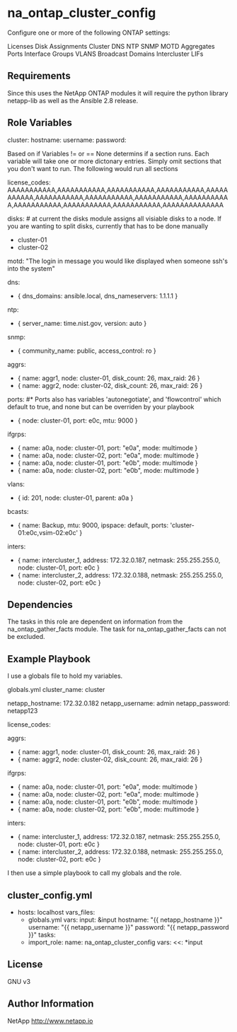 na_ontap_cluster_config
=========

Configure one or more of the following ONTAP settings:

Licenses
Disk Assignments
Cluster DNS
NTP
SNMP
MOTD
Aggregates
Ports
Interface Groups
VLANS
Broadcast Domains
Intercluster LIFs

Requirements
------------

Since this uses the NetApp ONTAP modules it will require the python library netapp-lib as well as the Ansible 2.8 release.

Role Variables
--------------
cluster: <short ONTAP name of cluster>
hostname: <ONTAP mgmt ip or fqdn>
username: <ONTAP admin account>
password: <ONTAP admin account password>

Based on if Variables != or == None determins if a section runs.  Each variable will take one or more dictonary entries.  Simply omit sections
that you don't want to run.  The following would run all sections

license_codes: AAAAAAAAAAA,AAAAAAAAAAA,AAAAAAAAAAA,AAAAAAAAAAA,AAAAAAAAAAA,AAAAAAAAAAA,AAAAAAAAAAA,AAAAAAAAAAA,AAAAAAAAAAA,AAAAAAAAAAA,AAAAAAAAAAA,AAAAAAAAAAA,AAAAAAAAAAAAAA

disks: # at current the disks module assigns all visiable disks to a node.  If you are wanting to split disks, currently that has to be done manually
  - cluster-01
  - cluster-02

motd: "The login in message you would like displayed when someone ssh's into the system"

dns:
  - { dns_domains: ansible.local, dns_nameservers: 1.1.1.1 }

ntp:
  - { server_name: time.nist.gov, version: auto }

snmp:
  - { community_name: public, access_control: ro }

aggrs:
  - { name: aggr1, node: cluster-01, disk_count: 26, max_raid: 26 }
  - { name: aggr2, node: cluster-02, disk_count: 26, max_raid: 26 }

ports:   #* Ports also has variables 'autonegotiate', and 'flowcontrol' which default to true, and none but can be overriden by your playbook
  - { node: cluster-01, port: e0c, mtu: 9000 }

ifgrps:
  - { name: a0a, node: cluster-01, port: "e0a", mode: multimode }
  - { name: a0a, node: cluster-02, port: "e0a", mode: multimode }
  - { name: a0a, node: cluster-01, port: "e0b", mode: multimode }
  - { name: a0a, node: cluster-02, port: "e0b", mode: multimode }

vlans:
  - { id: 201, node: cluster-01, parent: a0a }

bcasts:
  - { name: Backup, mtu: 9000, ipspace: default, ports: 'cluster-01:e0c,vsim-02:e0c' }

inters:
  - { name: intercluster_1, address: 172.32.0.187, netmask: 255.255.255.0, node: cluster-01, port: e0c }
  - { name: intercluster_2, address: 172.32.0.188, netmask: 255.255.255.0, node: cluster-02, port: e0c }

Dependencies
------------

The tasks in this role are dependent on information from the na_ontap_gather_facts module.
The task for na_ontap_gather_facts can not be excluded.

Example Playbook
----------------

I use a globals file to hold my variables.

globals.yml
cluster_name: cluster

netapp_hostname: 172.32.0.182
netapp_username: admin
netapp_password: netapp123

license_codes: <removed>

aggrs:
  - { name: aggr1, node: cluster-01, disk_count: 26, max_raid: 26 }
  - { name: aggr2, node: cluster-02, disk_count: 26, max_raid: 26 }

ifgrps:
  - { name: a0a, node: cluster-01, port: "e0a", mode: multimode }
  - { name: a0a, node: cluster-02, port: "e0a", mode: multimode }
  - { name: a0a, node: cluster-01, port: "e0b", mode: multimode }
  - { name: a0a, node: cluster-02, port: "e0b", mode: multimode }

inters:
  - { name: intercluster_1, address: 172.32.0.187, netmask: 255.255.255.0, node: cluster-01, port: e0c }
  - { name: intercluster_2, address: 172.32.0.188, netmask: 255.255.255.0, node: cluster-02, port: e0c }

I then use a simple playbook to call my globals and the role.

cluster_config.yml
---
- hosts: localhost
  vars_files:
    - globals.yml
  vars:
    input: &input
      hostname: "{{ netapp_hostname }}"
      username: "{{ netapp_username }}"
      password: "{{ netapp_password }}"
  tasks:
  - import_role:
      name: na_ontap_cluster_config
    vars:
      <<: *input

License
-------

GNU v3

Author Information
------------------
NetApp
http://www.netapp.io
